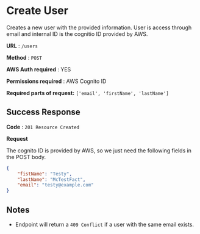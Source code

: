 # Create User

Creates a new user with the provided information. User is access through email and internal ID is the cognitio ID provided by AWS.

**URL** : `/users`

**Method** : `POST`

**AWS Auth required** : YES

**Permissions required** : AWS Cognito ID

**Required parts of request:** `['email', 'firstName', 'lastName']`

## Success Response

**Code** : `201 Resource Created`

**Request**

The cognito ID is provided by AWS, so we just need the following fields in the POST body.

```json
{
    "fistName": "Testy",
    "lastName": "McTestFact",
    "email": "testy@example.com"
}
```

## Notes

* Endpoint will return a `409 Conflict` if a user with the same email exists.